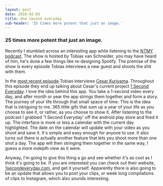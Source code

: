 ```yaml
---
layout: post
date: 2016-02-03
title: One second everyday
sub-header: '25 times more potent that just an image.'
---
```


### 25 times more potent that just an image.

Recently I stumbled across an interesting app while listening to the [NTMY podcast](http://www.vanschneider.com/show/). The show is hosted by Tobias van Schneider. you may have heard of him, he's done a few things like re-designing Spotify.<!-- excerpt ends --> The premise of the show is every episode Tobias interviews a new guest and shoots the shit with them. 

In the [most recent episode](https://soundcloud.com/tobiasvanschneider/ntmy-episode-8-cesar-kuriyama) Tobias interviews [Cesar Kuriyama](https://twitter.com/CesarKuriyama). Throughout this episode they end up talking about Cesar's current project [1 Second Everyday](http://1secondeveryday.com). I love the idea behind this app. You take a 1-second video every day, and after month or year the app strings them together and form a story. The journey of your life through that small space of time. This is the idea that is intriguing to me. 365 little gifs that sum up a year of your life as you choose to see it, or rather, as you choose to show it. After listening to the podcast I grabbed '1 Second Everyday' off the android play store and fired it up. The interface is more or less a calendar with the current day highlighted. The date on the calendar will update with your video as you shoot and save it. It's simple and easy enough for anyone to use. It also turns out there is actually another feature that lets you shoot more than one shot a day. The app will then stringing them together in the same way, I guess a more indepth view as it were.

Anyway, I'm going to give this thing a go and see whether it's as cool as I think it's going to be. If you are interested you can check out their website, [1secondeveryday.com](http://www.1secondeveryday.com), and get it yourself. Apparently there is also going to be an update that allows you to post your clips, or week long compilations of clips to Instagram, which also sounds interesting.